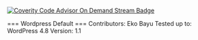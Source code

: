 [![Coverity Code Advisor On Demand Stream Badge](https://img.shields.io/coverity/ondemand/streams/STREAM.svg)]()

=== Wordpress Default ===
Contributors: Eko Bayu
Tested up to: WordPress 4.8
Version: 1.1